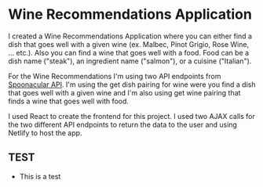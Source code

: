 <h1>Wine Recommendations Application</h1>

<p>I created a Wine Recommendations Application where you can either find a dish that goes well with a given wine (ex. Malbec, Pinot Grigio, Rose Wine, ... etc.). Also you can find a wine that goes well with a food. Food can be a dish name ("steak"), an ingredient name ("salmon"), or a cuisine ("Italian").</p>

<p>For the Wine Recommendations I'm using two API endpoints from <a href="https://spoonacular.com/food-api">Spoonacular API</a>. I'm using the get dish pairing for wine were you find a dish that goes well with a given wine and I'm also using get wine pairing that finds a wine that goes well with food.</p>

<p>I used React to create the frontend for this project. I used two AJAX calls for the two different API endpoints to return the data to the user and using Netlify to host the app.</p>

## TEST

- This is a test